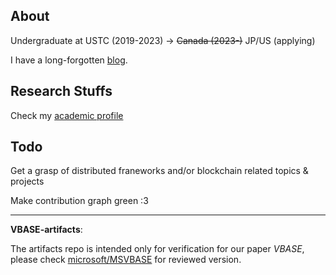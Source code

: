 ## About

Undergraduate at USTC (2019-2023) -> ~~Canada (2023-)~~ JP/US (applying)

I have a long-forgotten [blog](https://c-j.dev).

## Research Stuffs

Check my [academic profile](https://cathy-cai.page)

## Todo

Get a grasp of distributed franeworks and/or blockchain related topics & projects

Make contribution graph green :3

---

**VBASE-artifacts**:

The artifacts repo is intended only for verification for our paper *VBASE*, please check [microsoft/MSVBASE](https://github.com/) for reviewed version.
